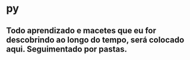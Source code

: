 # py

## Todo aprendizado e macetes que eu for descobrindo ao longo do tempo, será colocado aqui. Seguimentado por pastas.

